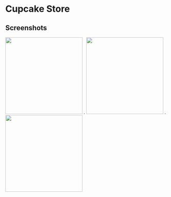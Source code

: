 # Cupcake Store

## Screenshots
<img width="240" src="https://user-images.githubusercontent.com/11720000/205796754-bf424cf4-269a-47f1-8750-3f2005d018ca.PNG" /> . <img width="240" src="https://user-images.githubusercontent.com/11720000/205796765-c7f78752-fc39-476b-97a9-e61d1f461e21.PNG" /> . <img width="240" src="https://user-images.githubusercontent.com/11720000/205796773-d0341029-8b14-42c3-bc72-90a24645f4dd.PNG" />
